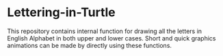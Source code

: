 # Lettering-in-Turtle
This repository contains internal function for drawing all the letters in English Alphabet in both upper and lower cases. Short and quick graphics animations can be made by directly using these functions.
